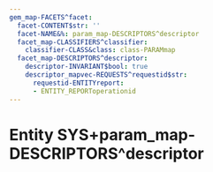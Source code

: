 ```yaml
---
gem_map-FACETS^facet:
  facet-CONTENT$str: ''
  facet-NAME&%: param_map-DESCRIPTORS^descriptor
  facet_map-CLASSIFIERS^classifier:
    classifier-CLASS&class: class-PARAMmap
  facet_map-DESCRIPTORS^descriptor:
    descriptor-INVARIANT$bool: true
    descriptor_mapvec-REQUESTS^requestid$str:
      requestid-ENTITYreport:
      - ENTITY_REPORToperationid
---
```

# Entity SYS+param_map-DESCRIPTORS^descriptor

